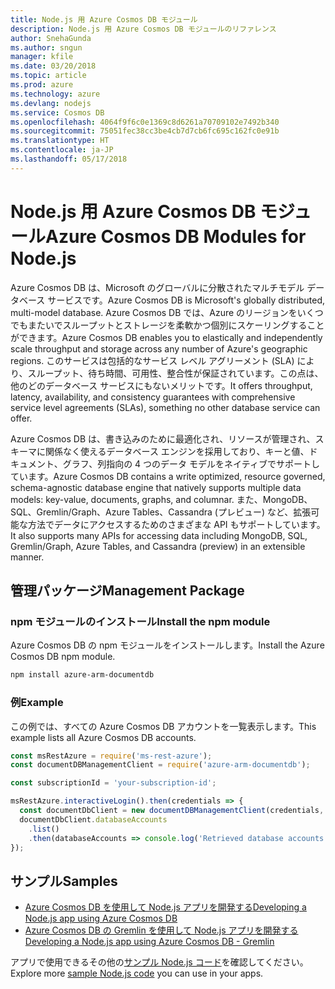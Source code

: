 ```yaml
---
title: Node.js 用 Azure Cosmos DB モジュール
description: Node.js 用 Azure Cosmos DB モジュールのリファレンス
author: SnehaGunda
ms.author: sngun
manager: kfile
ms.date: 03/20/2018
ms.topic: article
ms.prod: azure
ms.technology: azure
ms.devlang: nodejs
ms.service: Cosmos DB
ms.openlocfilehash: 4064f9f6c0e1369c8d6261a70709102e7492b340
ms.sourcegitcommit: 75051fec38cc3be4cb7d7cb6fc695c162fc0e91b
ms.translationtype: HT
ms.contentlocale: ja-JP
ms.lasthandoff: 05/17/2018
---
```

# <a name="azure-cosmos-db-modules-for-nodejs"></a><span data-ttu-id="54f8f-103">Node.js 用 Azure Cosmos DB モジュール</span><span class="sxs-lookup"><span data-stu-id="54f8f-103">Azure Cosmos DB Modules for Node.js</span></span>

<span data-ttu-id="54f8f-104">Azure Cosmos DB は、Microsoft のグローバルに分散されたマルチモデル データベース サービスです。</span><span class="sxs-lookup"><span data-stu-id="54f8f-104">Azure Cosmos DB is Microsoft's globally distributed, multi-model database.</span></span> <span data-ttu-id="54f8f-105">Azure Cosmos DB では、Azure のリージョンをいくつでもまたいでスループットとストレージを柔軟かつ個別にスケーリングすることができます。</span><span class="sxs-lookup"><span data-stu-id="54f8f-105">Azure Cosmos DB enables you to elastically and independently scale throughput and storage across any number of Azure's geographic regions.</span></span> <span data-ttu-id="54f8f-106">このサービスは包括的なサービス レベル アグリーメント (SLA) により、スループット、待ち時間、可用性、整合性が保証されています。この点は、他のどのデータベース サービスにもないメリットです。</span><span class="sxs-lookup"><span data-stu-id="54f8f-106">It offers throughput, latency, availability, and consistency guarantees with comprehensive service level agreements (SLAs), something no other database service can offer.</span></span>

<span data-ttu-id="54f8f-107">Azure Cosmos DB は、書き込みのために最適化され、リソースが管理され、スキーマに関係なく使えるデータベース エンジンを採用しており、キーと値、ドキュメント、グラフ、列指向の 4 つのデータ モデルをネイティブでサポートしています。</span><span class="sxs-lookup"><span data-stu-id="54f8f-107">Azure Cosmos DB contains a write optimized, resource governed, schema-agnostic database engine that natively supports multiple data models: key-value, documents, graphs, and columnar.</span></span> <span data-ttu-id="54f8f-108">また、MongoDB、SQL、Gremlin/Graph、Azure Tables、Cassandra (プレビュー) など、拡張可能な方法でデータにアクセスするためのさまざまな API もサポートしています。</span><span class="sxs-lookup"><span data-stu-id="54f8f-108">It also supports many APIs for accessing data including MongoDB, SQL, Gremlin/Graph, Azure Tables, and Cassandra (preview) in an extensible manner.</span></span>

## <a name="management-package"></a><span data-ttu-id="54f8f-109">管理パッケージ</span><span class="sxs-lookup"><span data-stu-id="54f8f-109">Management Package</span></span>

### <a name="install-the-npm-module"></a><span data-ttu-id="54f8f-110">npm モジュールのインストール</span><span class="sxs-lookup"><span data-stu-id="54f8f-110">Install the npm module</span></span> 

<span data-ttu-id="54f8f-111">Azure Cosmos DB の npm モジュールをインストールします。</span><span class="sxs-lookup"><span data-stu-id="54f8f-111">Install the Azure Cosmos DB npm module.</span></span>

```bash
npm install azure-arm-documentdb
```

### <a name="example"></a><span data-ttu-id="54f8f-112">例</span><span class="sxs-lookup"><span data-stu-id="54f8f-112">Example</span></span>

<span data-ttu-id="54f8f-113">この例では、すべての Azure Cosmos DB アカウントを一覧表示します。</span><span class="sxs-lookup"><span data-stu-id="54f8f-113">This example lists all Azure Cosmos DB accounts.</span></span>

```javascript
const msRestAzure = require('ms-rest-azure');
const documentDBManagementClient = require('azure-arm-documentdb');

const subscriptionId = 'your-subscription-id';

msRestAzure.interactiveLogin().then(credentials => {
  const documentDbClient = new documentDBManagementClient(credentials, subscriptionId);
  documentDbClient.databaseAccounts
    .list()
    .then(databaseAccounts => console.log('Retrieved database accounts: ', databaseAccounts));
});
```

## <a name="samples"></a><span data-ttu-id="54f8f-114">サンプル</span><span class="sxs-lookup"><span data-stu-id="54f8f-114">Samples</span></span>

* [<span data-ttu-id="54f8f-115">Azure Cosmos DB を使用して Node.js アプリを開発する</span><span class="sxs-lookup"><span data-stu-id="54f8f-115">Developing a Node.js app using Azure Cosmos DB</span></span>](https://azure.microsoft.com/resources/samples/azure-cosmos-db-documentdb-nodejs-getting-started/)
* [<span data-ttu-id="54f8f-116">Azure Cosmos DB の Gremlin を使用して Node.js アプリを開発する</span><span class="sxs-lookup"><span data-stu-id="54f8f-116">Developing a Node.js app using Azure Cosmos DB - Gremlin</span></span>](https://azure.microsoft.com/resources/samples/azure-cosmos-db-graph-nodejs-getting-started/)

<span data-ttu-id="54f8f-117">アプリで使用できるその他の[サンプル Node.js コード](https://azure.microsoft.com/resources/samples/?platform=nodejs)を確認してください。</span><span class="sxs-lookup"><span data-stu-id="54f8f-117">Explore more [sample Node.js code](https://azure.microsoft.com/resources/samples/?platform=nodejs) you can use in your apps.</span></span>
